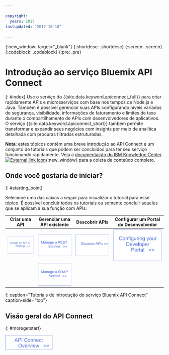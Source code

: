```yaml
---

copyright:
  years: 2017
lastupdated: "2017-10-10"

---
```



{:new_window: target="_blank"}
{:shortdesc: .shortdesc}
{:screen: .screen}
{:codeblock: .codeblock}
{:pre: .pre}

# Introdução ao serviço Bluemix API Connect
{: #index}
Use o serviço do
{{site.data.keyword.apiconnect_full}} para
criar rapidamente APIs e microsserviços com base nos tempos de Node.js e Java. Também é possível gerenciar suas APIs configurando níveis variados de segurança, visibilidade, informações de faturamento e limites de taxa durante o compartilhamento de APIs com desenvolvedores de aplicativos. O serviço {{site.data.keyword.apiconnect_short}} também permite transformar e expandir seus negócios com insights por meio de analítica detalhada com procuras filtradas estruturadas.

**Nota**: estes tópicos contêm uma breve introdução ao API Connect e um conjunto de tutoriais que podem ser concluídos para ter seu serviço funcionando rapidamente. Veja a [documentação do IBM Knowledge Center ![External link icon](../../icons/launch-glyph.svg "External link icon")](https://www.ibm.com/support/knowledgecenter/SSFS6T/mapfiles/getting_started_bluemix.html){:new_window} para a coleta de conteúdo completo.

## Onde você gostaria de iniciar?
{: #starting_point}

Selecione uma das caixas a seguir para visualizar o tutorial para esse tópico. É possível concluir todos os tutoriais ou somente concluir aqueles que se aplicam à sua função com APIs.

| Criar uma API | Gerenciar uma API existente | Descobrir APIs | Configurar um Portal do Desenvolvedor | 
|---------------|------------------------|---------------|-----------------|
| <a href="tutorials/tut_create_api_node.html"> <img src="/images/art_create_api_node.png" width="200" alt="Criando uma API com Node.js" /></a> | <a href="tutorials/tut_rest_landing.html"> <img src="/images/art_manage_rest_service.png" width="200" alt="Manage a REST service" /></a> | <a href="tutorials/tut_discover_apis.html"> <img src="/images/art_discover_apis.png" width="200" alt="Discovering APIs" /></a> | <a href="tutorials/tut_config_dev_portal.html"> <img src="/images/art_configure_dev_portal.png" width="200" alt="Configurando seu Portal do Desenvolvedor" /></a> | 
| | <a href="tutorials/tut_manage_soap_api.html"> <img src="/images/art_manage_soap_service.png" width="200" alt="Manage a SOAP service" /></a> | | |
{: caption="Tutoriais de introdução do serviço Bluemix API Connect" caption-side="top"}

## Visão geral do API Connect
{: #moregetstart}

<a href="apic_overview.html"> <img src="/images/art_apic_overview.png" width="150" alt="Link to overview materials for API Connect."></a>




